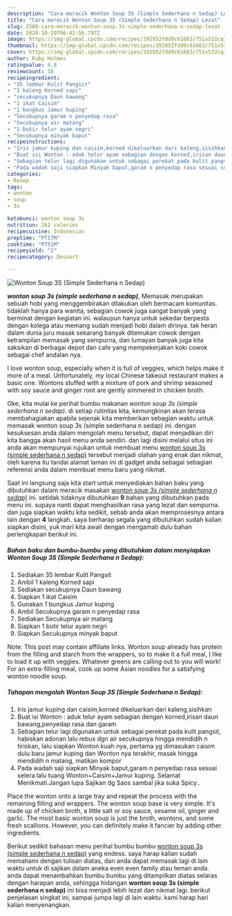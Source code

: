```yaml
---
description: "Cara meracik Wonton Soup 3S (Simple Sederhana n Sedap) Lezat"
title: "Cara meracik Wonton Soup 3S (Simple Sederhana n Sedap) Lezat"
slug: 2588-cara-meracik-wonton-soup-3s-simple-sederhana-n-sedap-lezat
date: 2020-10-29T06:41:56.797Z
image: https://img-global.cpcdn.com/recipes/392952fdd9c61663/751x532cq70/wonton-soup-3s-simple-sederhana-n-sedap-foto-resep-utama.jpg
thumbnail: https://img-global.cpcdn.com/recipes/392952fdd9c61663/751x532cq70/wonton-soup-3s-simple-sederhana-n-sedap-foto-resep-utama.jpg
cover: https://img-global.cpcdn.com/recipes/392952fdd9c61663/751x532cq70/wonton-soup-3s-simple-sederhana-n-sedap-foto-resep-utama.jpg
author: Ruby Holmes
ratingvalue: 4.8
reviewcount: 10
recipeingredient:
- "35 lembar Kulit Pangsit"
- "1 kaleng Korned sapi"
- "secukupnya Daun bawang"
- "1 ikat Caisim"
- "1 bungkus Jamur kuping"
- "Secukupnya garam n penyedap rasa"
- "Secukupnya air matang"
- "1 butir telur ayam negri"
- "Secukupnya minyak baput"
recipeinstructions:
- "Iris jamur kuping dan caisim,korned dikeluarkan dari kaleng,sisihkan"
- "Buat isi Wonton : aduk telur ayam sebagian dengan korned,irisan daun bawang,penyedap rasa dan garam"
- "Sebagian telur lagi digunakan untuk sebagai perekat pada kulit pangsit, habiskan adonan lalu rebus dgn air secukupnya hingga mendidih n tiriskan, lalu siapkan Wonton kuah nya, pertama yg dimasukan caisim dulu baru jamur kuping dan Wonton nya terakhir, masak hingga mendidih n matang, matikan kompor"
- "Pada wadah saji siapkan Minyak baput,garam n penyedap rasa sesuai selera lalu tuang Wonton+Caisim+Jamur kuping. Selamat Menikmati.Jangan lupa Sajikan dg Saos sambal jika suka Spicy.."
categories:
- Resep
tags:
- wonton
- soup
- 3s

katakunci: wonton soup 3s 
nutrition: 261 calories
recipecuisine: Indonesian
preptime: "PT17M"
cooktime: "PT51M"
recipeyield: "2"
recipecategory: Dessert

---
```



![Wonton Soup 3S (Simple Sederhana n Sedap)](https://img-global.cpcdn.com/recipes/392952fdd9c61663/751x532cq70/wonton-soup-3s-simple-sederhana-n-sedap-foto-resep-utama.jpg)

<b><i>wonton soup 3s (simple sederhana n sedap)</i></b>, Memasak merupakan sebuah hobi yang menggembirakan dilakukan oleh bermacam komunitas. tidaklah hanya para wanita, sebagian cowok juga sangat banyak yang berminat dengan kegiatan ini. walaupun hanya untuk sekedar berpesta dengan kolega atau memang sudah menjadi hobi dalam dirinya. tak heran dalam dunia juru masak sekarang banyak ditemukan cowok dengan ketrampilan memasak yang sempurna, dan lumayan banyak juga kita saksikan di berbagai depot dan cafe yang mempekerjakan koki cowok sebagai chef andalan nya.

I love wonton soup, especially when it is full of veggies, which helps make it more of a meal. Unfortunately, my local Chinese takeout restaurant makes a basic one. Wontons stuffed with a mixture of pork and shrimp seasoned with soy sauce and ginger root are gently simmered in chicken broth.

Oke, kita mulai ke perihal bumbu makanan <i>wonton soup 3s (simple sederhana n sedap)</i>. di setiap rutinitas kita, kemungkinan akan terasa membahagiakan apabila sejenak kita memberikan sebagian waktu untuk memasak wonton soup 3s (simple sederhana n sedap) ini. dengan kesuksesan anda dalam mengolah menu tersebut, dapat menjadikan diri kita bangga akan hasil menu anda sendiri. dan lagi disini melalui situs ini anda akan mempunyai rujukan untuk membuat menu <u>wonton soup 3s (simple sederhana n sedap)</u> tersebut menjadi olahan yang enak dan nikmat, oleh karena itu tandai alamat laman ini di gadget anda sebagai sebagian referensi anda dalam membuat menu baru yang nikmat.


Saat ini langsung saja kita start untuk menyediakan bahan baku yang dibutuhkan dalam meracik masakan <u><i>wonton soup 3s (simple sederhana n sedap)</i></u> ini. setidak tidaknya dibutuhkan <b>9</b> bahan yang dibutuhkan pada menu ini. supaya nanti dapat menghasilkan rasa yang lezat dan sempurna. dan juga siapkan waktu kita sedikit, sebab anda akan memprosesnya antara lain dengan <b>4</b> langkah. saya berharap segala yang dibutuhkan sudah kalian siapkan disini, yuk mari kita awali dengan mengamati dulu bahan perlengkapan berikut ini.

<!--inarticleads1-->

##### Bahan baku dan bumbu-bumbu yang dibutuhkan dalam menyiapkan Wonton Soup 3S (Simple Sederhana n Sedap):

1. Sediakan 35 lembar Kulit Pangsit
1. Ambil 1 kaleng Korned sapi
1. Sediakan secukupnya Daun bawang
1. Siapkan 1 ikat Caisim
1. Gunakan 1 bungkus Jamur kuping
1. Ambil Secukupnya garam n penyedap rasa
1. Sediakan Secukupnya air matang
1. Siapkan 1 butir telur ayam negri
1. Siapkan Secukupnya minyak baput


Note: This post may contain affiliate links. Wonton soup already has protein from the filling and starch from the wrappers, so to make it a full meal, I like to load it up with veggies. Whatever greens are calling out to you will work! For an extra-filling meal, cook up some Asian noodles for a satisfying wonton noodle soup. 

<!--inarticleads2-->

##### Tahapan mengolah Wonton Soup 3S (Simple Sederhana n Sedap):

1. Iris jamur kuping dan caisim,korned dikeluarkan dari kaleng,sisihkan
1. Buat isi Wonton : aduk telur ayam sebagian dengan korned,irisan daun bawang,penyedap rasa dan garam
1. Sebagian telur lagi digunakan untuk sebagai perekat pada kulit pangsit, habiskan adonan lalu rebus dgn air secukupnya hingga mendidih n tiriskan, lalu siapkan Wonton kuah nya, pertama yg dimasukan caisim dulu baru jamur kuping dan Wonton nya terakhir, masak hingga mendidih n matang, matikan kompor
1. Pada wadah saji siapkan Minyak baput,garam n penyedap rasa sesuai selera lalu tuang Wonton+Caisim+Jamur kuping. Selamat Menikmati.Jangan lupa Sajikan dg Saos sambal jika suka Spicy..


Place the wonton onto a large tray and repeat the process with the remaining filling and wrappers. The wonton soup base is very simple. It&#39;s made up of chicken broth, a little salt or soy sauce, sesame oil, ginger and garlic. The most basic wonton soup is just the broth, wontons, and some fresh scallions. However, you can definitely make it fancier by adding other ingredients. 

Berikut sedikit bahasan menu perihal bumbu bumbu <u>wonton soup 3s (simple sederhana n sedap)</u> yang endess. saya harap kalian sudah memahami dengan tulisan diatas, dan anda dapat memasak lagi di lain waktu untuk di sajikan dalam aneka even even family atau teman anda. anda dapat menambahkan bumbu bumbu yang ditampilkan diatas selaras dengan harapan anda, sehingga hidangan <b>wonton soup 3s (simple sederhana n sedap)</b> ini bisa menjadi lebih lezat dan nikmat lagi. berikut penjelasan singkat ini, sampai jumpa lagi di lain waktu. kami harap hari kalian menyenangkan.
